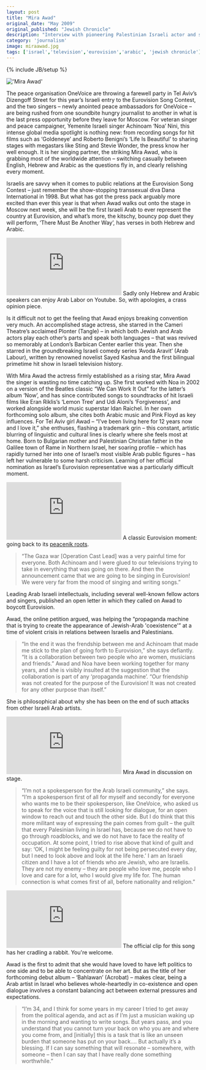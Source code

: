 ```yaml
---
layout: post
title: "Mira Awad"
original_date: "May 2009"
original_published: "Jewish Chronicle"
description: "Interview with pioneering Palestinian Israeli actor and singer"
category: 'journalism'
image: miraawad.jpg
tags: ['israel','television','eurovision','arabic', 'jewish chronicle']
---
```

{% include JB/setup %}

<span class="marginnote">!['Mira Awad']({{ASSET_PATH}}tufte/images/miraawad.jpg)</span>

The peace organisation OneVoice are throwing a farewell party in Tel Aviv’s Dizengoff Street for this year’s Israeli entry to the Eurovision Song Contest, and the two singers – newly anointed peace ambassadors for OneVoice – are being rushed from one soundbite hungry journalist to another in what is the last press opportunity before they leave for Moscow. For veteran singer and peace campaigner, Yemenite Israeli singer Achinoam ‘Noa’ Nini, this intense global media spotlight is nothing new: from recording songs for hit films such as ‘Goldeneye’ and Roberto Benigni’s ‘Life Is Beautiful’ to sharing stages with megastars like Sting and Stevie Wonder, the press know her well enough. It is her singing partner, the striking Mira Awad, who is grabbing most of the worldwide attention – switching casually between English, Hebrew and Arabic as the questions fly in, and clearly relishing every moment.


<!-- <p>
	<span class="marginnote">
		<iframe width="auto" height="auto" src="https://www.youtube.com/embed/Fv83u7-mNWQ
" frameborder="0" allowfullscreen> </iframe>
	</span>
	<span class="marginnote">
		That great moment for you to savour again. And again. And again.
	</span>
</p>
 -->

Israelis are savvy when it comes to public relations at the Eurovision Song Contest – just remember the show-stopping transsexual diva Dana International in 1998. But what has got the press pack arguably more excited than ever this year is that when Awad walks out onto the stage in Moscow next week, she will be the first Israeli Arab to ever represent the country at Eurovision, and what’s more, the kitschy, bouncy pop duet they will perform, ‘There Must Be Another Way’, has verses in both Hebrew and Arabic.

<p>
	<span class="marginnote">
		<iframe width="auto" height="auto" src="https://www.youtube.com/embed/MtE-Qn_4iMU 
" frameborder="0" allowfullscreen> </iframe>
	</span>
	<span class="marginnote">
		Sadly only Hebrew and Arabic speakers can enjoy Arab Labor on Youtube. So, with apologies, a crass opinion piece.
	</span>
</p>

Is it difficult not to get the feeling that Awad enjoys breaking convention very much. An accomplished stage actress, she starred in the Cameri Theatre’s acclaimed Plonter (Tangle) – in which both Jewish and Arab actors play each other’s parts and speak both languages – that was revived so memorably at London’s Barbican Center earlier this year. Then she starred in the groundbreaking Israeli comedy series ‘Avoda Aravit’ (Arab Labour), written by renowned novelist Sayed Kashua and the first bilingual primetime hit show in Israeli television history.







With Mira Awad the actress firmly established as a rising star, Mira Awad the singer is wasting no time catching up. She first worked with Noa in 2002 on a version of the Beatles classic “We Can Work It Out” for the latter’s album ‘Now’, and has since contributed songs to soundtracks of hit Israeli films like Eran Riklis’s ‘Lemon Tree’ and Udi Aloni’s ‘Forgiveness’, and worked alongside world music superstar Idan Raichel. In her own forthcoming solo album, she cites both Arabic music and Pink Floyd as key influences. For Tel Aviv girl Awad – “I’ve been living here for 12 years now and I love it,” she enthuses, flashing a trademark grin – this constant, artistic blurring of linguistic and cultural lines is clearly where she feels most at home. Born to Bulgarian mother and Palestinian Christian father in the Galilee town of Rame in Northern Israel, her soaring profile – which has rapidly turned her into one of Israel’s most visible Arab public figures – has left her vulnerable to some harsh criticism. Learning of her official nomination as Israel’s Eurovision representative was a particularly difficult moment.

<p>
	<span class="marginnote">
		<iframe width="auto" height="auto" src="https://www.youtube.com/embed/v-kq7xcPcas" frameborder="0" allowfullscreen> </iframe>
	</span>
	<span class="marginnote">
		A classic Eurovision moment: going back to its <a href="https://en.wikipedia.org/wiki/Eurovision_Song_Contest#Origins" target="_blank">peacenik roots</a>.
	</span>
</p>


 > “The Gaza war [Operation Cast Lead] was a very painful time for everyone. Both Achinoam and I were glued to our televisions trying to take in everything that was going on there. And then the announcement came that we are going to be singing in Eurovision! We were very far from the mood of singing and writing songs.”





Leading Arab Israeli intellectuals, including several well-known fellow actors and singers, published an open letter in which they called on Awad to boycott Eurovision. 



Awad, the online petition argued, was helping the “propaganda machine that is trying to create the appearance of Jewish-Arab 'coexistence'” at a time of violent crisis in relations between Israelis and Palestinians. 

> “In the end it was the frendship between me and Achinoam that made me stick to the plan of going forth to Eurovision,” she says defiantly. “It is a collaboration between two people who are women, musicians and friends.” Awad and Noa have been working together for many years, and she is visibly insulted at the suggestion that the collaboration is part of any ‘propaganda machine’. “Our friendship was not created for the purpose of the Eurovision! It was not created for any other purpose than itself.” 

She is philosophical about why she has been on the end of such attacks from other Israeli Arab artists.

<p>
	<span class="marginnote">
		<iframe width="auto" height="auto" src="https://www.youtube.com/embed/5iqZzi9mj4M
" frameborder="0" allowfullscreen> </iframe>
	</span>
	<span class="marginnote">
		Mira Awad in discussion on stage.
	</span>
</p>

> “I’m not a spokesperson for the Arab Israeli community,” she says. “I’m a spokesperson first of all for myself and secondly for everyone who wants me to be their spokesperson, like OneVoice, who asked us to speak for the voice that is still looking for dialogue, for an open window  to reach out and touch the other side. But I do think that this more militant way of expressing the pain comes from guilt – the guilt that every Palesinian living in Israel has, because we do not have to go through roadblocks, and we do not have to face the reality of occupation. At some point, I tried to rise above that kind of guilt and say: ‘OK, I might be feeling guilty for not being persecuted every day, but I need to look above and look at the life here.’ I am an Israeli citizen and I have a lot of friends who are Jewish, who are Israelis. They are not my enemy – they are people who love me, people who I love and care for a lot, who I would give my life for. The human connection is what comes first of all, before nationality and religion.”
 

<p>
	<span class="marginnote">
		<iframe width="auto" height="auto" src="https://www.youtube.com/embed/wuLtQDs1Gb0 
" frameborder="0" allowfullscreen> </iframe>
	</span>
	<span class="marginnote">
		The official clip for this song has her cradling a rabbit. You're welcome.
	</span>
</p>


Awad is the first to admit that she would have loved to have left politics to one side and to be able to concentrate on her art. But as the title of her forthcoming debut album – ‘Bahlawan’ (Acrobat) –  makes clear, being a Arab artist in Israel who believes whole-heartedly in co-existence and open dialogue involves a constant balancing act between external pressures and expectations. 

> “I’m 34, and I think for some years in my career I tried to get away from the political agenda, and act as if I’m just a musician waking up in the morning and wanting to write songs. But years pass, and you understand that you cannot turn your back on who you are and where you come from, and [initially] this is a task that is like an unseen burden that someone has put on your back…. But actually it’s a blessing. If I can say something that will resonate – somewhere,  with someone –  then I can say that I have really done something worthwhile.” 
